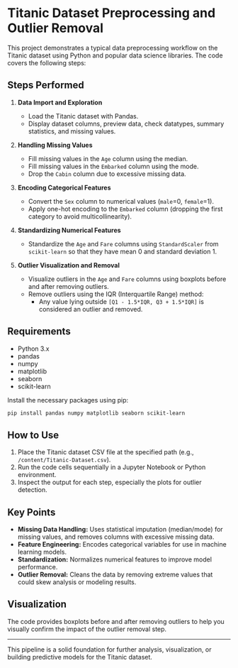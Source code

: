  # Titanic Dataset Preprocessing and Outlier Removal

This project demonstrates a typical data preprocessing workflow on the Titanic dataset using Python and popular data science libraries. The code covers the following steps:

## Steps Performed

1. **Data Import and Exploration**
    - Load the Titanic dataset with Pandas.
    - Display dataset columns, preview data, check datatypes, summary statistics, and missing values.

2. **Handling Missing Values**
    - Fill missing values in the `Age` column using the median.
    - Fill missing values in the `Embarked` column using the mode.
    - Drop the `Cabin` column due to excessive missing data.

3. **Encoding Categorical Features**
    - Convert the `Sex` column to numerical values (`male`=0, `female`=1).
    - Apply one-hot encoding to the `Embarked` column (dropping the first category to avoid multicollinearity).

4. **Standardizing Numerical Features**
    - Standardize the `Age` and `Fare` columns using `StandardScaler` from `scikit-learn` so that they have mean 0 and standard deviation 1.

5. **Outlier Visualization and Removal**
    - Visualize outliers in the `Age` and `Fare` columns using boxplots before and after removing outliers.
    - Remove outliers using the IQR (Interquartile Range) method:
        - Any value lying outside `[Q1 - 1.5*IQR, Q3 + 1.5*IQR]` is considered an outlier and removed.

## Requirements

- Python 3.x
- pandas
- numpy
- matplotlib
- seaborn
- scikit-learn

Install the necessary packages using pip:

```bash
pip install pandas numpy matplotlib seaborn scikit-learn
```

## How to Use

1. Place the Titanic dataset CSV file at the specified path (e.g., `/content/Titanic-Dataset.csv`).
2. Run the code cells sequentially in a Jupyter Notebook or Python environment.
3. Inspect the output for each step, especially the plots for outlier detection.

## Key Points

- **Missing Data Handling:** Uses statistical imputation (median/mode) for missing values, and removes columns with excessive missing data.
- **Feature Engineering:** Encodes categorical variables for use in machine learning models.
- **Standardization:** Normalizes numerical features to improve model performance.
- **Outlier Removal:** Cleans the data by removing extreme values that could skew analysis or modeling results.

## Visualization

The code provides boxplots before and after removing outliers to help you visually confirm the impact of the outlier removal step.

---

This pipeline is a solid foundation for further analysis, visualization, or building predictive models for the Titanic dataset.
